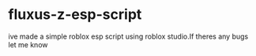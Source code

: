 # fluxus-z-esp-script
ive made a simple roblox esp script using roblox studio.If theres any bugs let me know
